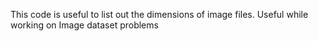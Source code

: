 This code is useful to list out the dimensions of image files.
Useful while working on Image dataset problems